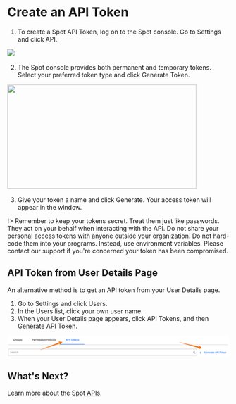 <meta name="robots" content="noindex">

# Create an API Token

1. To create a Spot API Token, log on to the Spot console. Go to Settings and click API.

<img src="/administration/_media/api-create-api-token-01.png" />

2. The Spot console provides both permanent and temporary tokens. Select your preferred token type and click Generate Token.

<img src="/administration/_media/api-create-api-token-02.png" width="429" height="236" />

3. Give your token a name and click Generate. Your access token will appear in the window.

!> Remember to keep your tokens secret. Treat them just like passwords. They act on your behalf when interacting with the API. Do not share your personal access tokens with anyone outside your organization. Do not hard-code them into your programs. Instead, use environment variables. Please contact our support if you're concerned your token has been compromised.

## API Token from User Details Page

An alternative method is to get an API token from your User Details page.

1. Go to Settings and click Users.
2. In the Users list, click your own user name.
3. When your User Details page appears, click API Tokens, and then Generate API Token.

<img src="/administration/_media/api-create-api-token-03.png" />

## What's Next?

Learn more about the [Spot APIs](https://docs.spot.io/api/).
